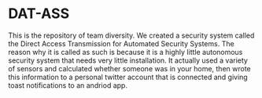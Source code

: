 # DAT-ASS
This is the repository of team diversity. We created a security system called the Direct Access Transmission 
for Automated Security Systems. The reason why it is called as such is because it is a highly little autonomous 
security system that needs very little installation. It actually used a variety of sensors and calculated whether 
someone was in your home, then wrote this information to a personal twitter account that is connected and giving 
toast notifications to an andriod app.
